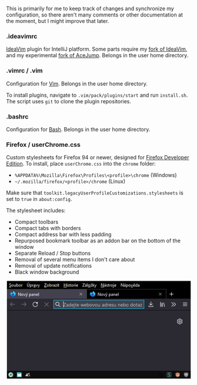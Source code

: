 This is primarily for me to keep track of changes and synchronize my configuration, so there aren't many comments or other documentation at the moment, but I might improve that later.

### .ideavimrc

[IdeaVim](https://plugins.jetbrains.com/plugin/164-ideavim) plugin for IntelliJ platform. Some parts require my [fork of IdeaVim](https://github.com/chylex/IntelliJ-IdeaVim/tree/customized/main), and my experimental [fork of AceJump](https://github.com/chylex/IntelliJ-AceJump/tree/experimental-rework). Belongs in the user home directory.

### .vimrc / .vim

Configuration for [Vim](https://www.vim.org/). Belongs in the user home directory.

To install plugins, navigate to `.vim/pack/plugins/start` and run `install.sh`. The script uses `git` to clone the plugin repositories.

### .bashrc

Configuration for [Bash](https://www.gnu.org/software/bash/). Belongs in the user home directory.

### Firefox / userChrome.css

Custom stylesheets for Firefox 94 or newer, designed for [Firefox Developer Edition](https://www.mozilla.org/firefox/developer). To install, place `userChrome.css` into the `chrome` folder:
 - `%APPDATA%\Mozilla\Firefox\Profiles\<profile>\chrome` (Windows)
 - `~/.mozilla/firefox/<profile>/chrome` (Linux)

Make sure that `toolkit.legacyUserProfileCustomizations.stylesheets` is set to `true` in `about:config`.

The stylesheet includes:
 - Compact toolbars
 - Compact tabs with borders
 - Compact address bar with less padding
 - Repurposed bookmark toolbar as an addon bar on the bottom of the window
 - Separate Reload / Stop buttons
 - Removal of several menu items I don't care about
 - Removal of update notifications
 - Black window background

![Firefox UI](https://github.com/chylex/dotfiles/blob/main/.github/readme/firefox.png)
